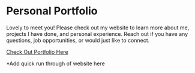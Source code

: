 # Personal Portfolio

Lovely to meet you! Please check out my website to learn more about me, projects I have done, and personal experience. Reach out if you have any questions, job opportunities, or would just like to connect.

[Check Out Portfolio Here](https://celinalind.github.io/meet-celina/)

*Add quick run through of website here
